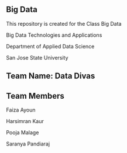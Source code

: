 ## Big Data

This repository is created for the Class Big Data


Big Data Technologies and Applications

Department of Applied Data Science

San Jose State University
 
 
## Team Name: Data Divas

## Team Members
 
Faiza Ayoun 

Harsimran Kaur 

Pooja Malage 

Saranya Pandiaraj 
 
